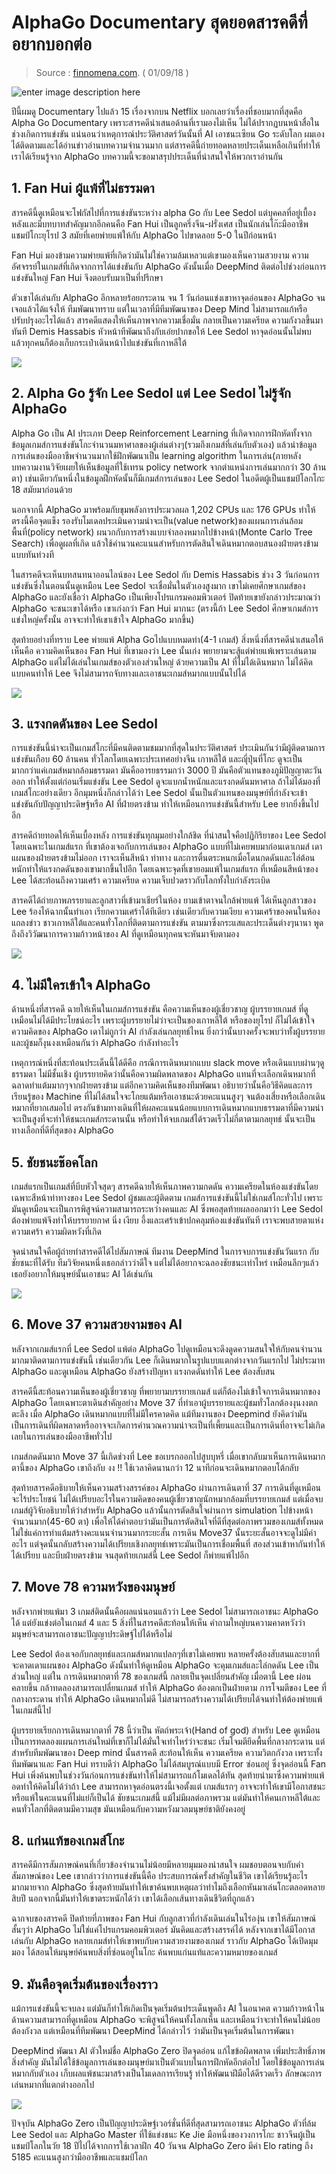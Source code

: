 # AlphaGo Documentary สุดยอดสารคดีที่อยากบอกต่อ

> Source : [finnomena.com](https://www.finnomena.com/mr-chaipat/alphago-documentary/?fbclid=IwAR0noWXJ57-eex2bB7Nco5UwfA1kCzMLmnhdr47Zx7EhzM2cGcrcQzcqaHY). \( 01/09/18 \)

![enter image description here](https://www.finnomena.com/wp-content/uploads/2018/09/goh.jpg)

ปีนี้ผมดู Documentary ไปแล้ว 15 เรื่องจากบน Netflix บอกเลยว่าเรื่องที่ชอบมากที่สุดคือ Alpha Go Documentary เพราะสารคดีนำเสนอด้านที่เรามองไม่เห็น ไม่ได้ปรากฏบนหน้าสื่อในช่วงเกิดการแข่งขัน แน่นอนว่าเหตุการณ์ประวัติศาสตร์วันนั้นที่ AI เอาชนะเซียน Go ระดับโลก ผมเองได้ติดตามและได้อ่านข่าวอ่านบทความจำนวนมาก แต่สารคดีนี้ถ่ายทอดหลายประเด็นเหลือเกินที่ทำให้เราได้เรียนรู้จาก AlphaGo บทความนี้จะขอมาสรุปประเด็นที่น่าสนใจให้พวกเราอ่านกัน

## 1. Fan Hui ผู้แพ้ที่ไม่ธรรมดา

สารคดีนี้ดูเหมือนจะโฟกัสไปที่การแข่งขันระหว่าง alpha Go กับ Lee Sedol แต่บุคคลที่อยู่เบื้องหลังและมีบทบาทสำคัญมากอีกคนคือ Fan Hui เป็นลูกครึ่งจีน-ฝรั่งเศส เป็นนักเล่นโก๊ะมืออาชีพ แชมป์โกะยุโรป 3 สมัยที่เคยพ่ายแพ้ให้กับ AlphaGo ไปขาดลอย 5-0 ในปีก่อนหน้า

Fan Hui มองข้ามความพ่ายแพ้ที่เกิดว่ามันไม่ใช่ความล้มเหลวแต่เขามองเห็นความสวยงาม ความอัศจรรย์ในเกมส์ที่เกิดจากการได้แข่งขันกับ AlphaGo ดังนั้นเมื่อ DeepMind ติดต่อไปช่วงก่อนการแข่งขันใหญ่ Fan Hui จึงตอบรับมาเป็นที่ปรึกษา

ตัวเขาได้เล่นกับ AlphaGo อีกหลายร้อยกระดาน จน 1 วันก่อนแข่งเขาหาจุดอ่อนของ AlphaGo จนเจอแล้วได้แจ้งให้ ทีมพัฒนาทราบ แต่ในเวลาที่มีทีมพัฒนาของ Deep Mind ไม่สามารถแก้หรือปรับปรุงอะไรได้แล้ว สารคดีแสดงให้เห็นภาพจากความเชื่อมั่น กลายเป็นความเครียด ความกังวลขึ้นมาทันที Demis Hassabis หัวหน้าทีพัฒนาถึงกับเอ่ยปากขอให้ Lee Sedol หาจุดอ่อนนั้นไม่พบ แล้วทุกคนก็ต้องเก็บกระเป๋าเดินหน้าไปแข่งขันที่เกาหลีใต้

![](http://www.finnomena.com/wp-content/uploads/2018/09/40239028_2092151144192338_91609483465195520_n-1110x624.jpg)

## 2. Alpha Go รู้จัก Lee Sedol แต่ Lee Sedol ไม่รู้จัก AlphaGo

Alpha Go เป็น AI ประเภท Deep Reinforcement Learning ที่เกิดจากการฝึกหัดทั้งจากข้อมูลเกมส์การแข่งขันโกะจำนวนมหาศาลของผู้เล่นต่างๆ\(รวมถึงเกมส์ที่เล่นกับตัวเอง\) แล้วนำข้อมูลการเล่นของมืออาชีพจำนวนมากใช้ฝึกพัฒนาเป็น learning algorithm ในการเล่น\(ภายหลังบทความงานวิจัยเผยให้เห็นข้อมูลที่ใช้เทรน policy network จากตำแหน่งการเล่นมากกว่า 30 ล้านตา\) เช่นเดียวกันหนึ่งในข้อมูลฝึกหัดนั้นก็มีเกมส์การเล่นของ Lee Sedol ในอดีตผู้เป็นแชมป์โลกโกะ 18 สมัยมาก่อนด้วย

นอกจากนี้ AlphaGo มาพร้อมกับขุมพลังการประมวลผล 1,202 CPUs และ 176 GPUs ทำให้ตรงนี้คือจุดแข็ง รองรับโมเดลประเมินความน่าจะเป็น\(value network\)ของแผนการเล่นล้อมพื้นที่\(policy network\) ผนวกกับการสร้างแบบจำลองหมากไปข้างหน้า\(Monte Carlo Tree Search\) เพื่อดูผลที่เกิด แล้วใช้คำนวนคะแนนสำหรับการตัดสินใจเดินหมากตอบสนองฝ่ายตรงข้ามแบบทันท่วงที

ในสารคดีจะเห็นบทสนทนาออนไลน์ของ Lee Sedol กับ Demis Hassabis ช่วง 3 วันก่อนการแข่งขันซึ่งในตอนนั้นดูเหมือน Lee Sedol จะเชื่อมั่นในตัวเองสูงมาก เขาไม่เคยศึกษาเกมส์ของ AlphaGo และยังเชื่อว่า AlphaGo เป็นเพียงโปรแกรมคอมพิวเตอร์ ปิดท้ายเขายังกล่าวประมาณว่า AlphaGo จะชนะเขาได้หรือ เขาเก่งกว่า Fan Hui มากนะ \(ตรงนี้ถ้า Lee Sedol ศึกษาเกมส์การแข่งใหญ่ครั้งนั้น อาจจะทำให้เขาเข้าใจ AlphaGo มากขึ้น\)

สุดท้ายอย่างที่ทราบ Lee พ่ายแพ้ Alpha Goไปแบบหมดท่า\(4-1 เกมส์\) สิ่งหนึ่งที่สารคดีนำเสนอให้เห็นคือ ความคิดเห็นของ Fan Hui ที่เขามองว่า Lee นั้นเก่ง พยายามจะสู้แต่พ่ายแพ้เพราะเล่นตาม AlphaGo แต่ไม่ได้เล่นในเกมส์ของตัวเองส่วนใหญ่ ด้วยความเป็น AI ที่ไม่ได้เดินหมาก ไม่ได้คิดแบบคนทำให้ Lee จึงไม่สามารถจับทางและเอาชนะเกมส์หมากแบบนั้นไปได้

![](http://www.finnomena.com/wp-content/uploads/2018/09/40239136_1324420937700638_1149106572920619008_n.jpg)

## 3. แรงกดดันของ Lee Sedol

การแข่งขันนี้น่าจะเป็นเกมส์โกะที่มีคนติดตามชมมากที่สุดในประวัติศาสตร์ ประเมินกันว่ามีผู้ติดตามการแข่งขันเกือบ 60 ล้านคน ทั่วโลกโดยเฉพาะประเทศอย่างจีน เกาหลีใต้ และญุี่ปุ่นที่โกะ ดูจะเป็นมากกว่าแค่เกมส์หมากล้อมธรรมดา มันคืออารยธรรมกว่า 3000 ปี มันคือตัวแทนของภูมิปัญญาตะวันออก ทำให้ตั้งแต่ก่อนเริ่มแข่งขัน Lee Sedol ดูจะแบกน้ำหนักและแรงกดดันมหาศาล ถ้าไม่ได้มองที่เกมส์โกะอย่างเดียว อีกมุมหนึ่งก็กล่าวได้ว่า Lee Sedol นั้นเป็นตัวแทนของมนุษย์ที่กำลังจะเข้าแข่งขันกับปัญญาประดิษฐ์หรือ AI ที่ฝ่ายตรงข้าม ทำให้เหมือนการแข่งขันนี้สำหรับ Lee ยากยิ่งขึ้นไปอีก

สารคดีถ่ายทอดให้เห็นเบื้องหลัง การแข่งขันทุกมุมอย่างใกล้ชิด ที่น่าสนใจคือปฏิกิริยาของ Lee Sedol โดยเฉพาะในเกมส์แรก ที่เขาต้องเจอกับการเล่นของ AlphaGo แบบที่ไม่เคยพบมาก่อนเดาเกมส์ เดาแผนของฝ่ายตรงข้ามไม่ออก เราจะเห็นสีหน้า ท่าทาง และการตื่นตระหนกเมื่อโดนกดดันและไล่ต้อนหนักทำให้แรงกดดันของเขามากขึ้นไปอีก โดยเฉพาะจุดที่เขายอมแพ้ในเกมส์แรก ที่เหมือนสีหน้าของ Lee ได้สะท้อนถึงความเศร้า ความเครียด ความเจ็บปวดราวกับโลกทั้งใบกำลังระเบิด

สารคดีได้ถ่ายภาพภรรยาและลูกสาวที่เข้ามาเชียร์ในห้อง ยามเข้าตาจนใกล้พ่ายแพ้ ได้เห็นลูกสาวของ Lee ร้องไห้ฉากนั้นทำเอา เรียกความเศร้าได้ทีเดียว เช่นเดียวกับความเงียบ ความเศร้าของคนในห้องแถลงข่าว ชาวเกาหลีใต้และคนทั่วโลกที่ติดตามการแข่งขัน ตามมาซึ่งกระแสและประเด็นต่างๆนานา พูดถึงถึงวิวัฒนาการความก้าวหน้าของ AI ที่ดูเหมือนทุกคนจะหันมาจับตามอง

![](http://www.finnomena.com/wp-content/uploads/2018/09/40332199_308942632990092_4428222010727858176_n.jpg)

## 4. ไม่มีใครเข้าใจ AlphaGo

ด้านหนึ่งที่สารคดี ฉายให้เห็นในเกมส์การแข่งขัน คือความเห็นของผู้เชี่ยวชาญ ผู้บรรยายเกมส์ ที่ดูเหมือนไม่ได้มีประโยชน์อะไร เพราะผู้บรรยายไม่ว่าจะเป็นของเกาหลีใต้ หรือของยุโรป ก็ไม่ได้เข้าใจความคิดของ AlphaGo เดาไม่ถูกว่า AI กำลังเล่นกลยุทธ์ไหน ยิ่งกว่านั้นบางครั้งจะพบว่าทั้งผู้บรรยายและผู้ชมก็งุนงงเหมือนกันว่า AlphaGo กำลังทำอะไร

เหตุการณ์หนึ่งที่สะท้อนประเด็นนี้ได้ดีคือ กรณีการเดินหมากแบบ slack move หรือเดินแบบผ่านๆดูธรรมดา ไม่มีชั้นเชิง ผู้บรรยายคิดว่านั้นคือความผิดพลาดของ AlphaGo แทนที่จะเลือกเดินหมากที่ฉลาดทำแต้มมากๆจากฝ่ายตรงข้าม แต่อีกความคิดเห็นของทีมพัฒนา อธิบายว่านั้นคือวิธีคิดและการเรียนรู้ของ Machine ที่ไม่ได้สนใจจะโกยแต้มหรือเอาชนะด้วยคะแนนสูงๆ จนต้องเสี่ยงหรือเลือกเดินหมากที่ยากเสมอไป ตรงกันข้ามทางเดินที่ให้ผลคะแนนน้อยแบบการเดินหมากแบบธรรมดาที่มีความน่าจะเป็นสูงที่จะทำให้ชนะเกมส์กระดานนั้น หรือทำให้จบเกมส์ได้รวดเร็วไม่กี่ตาตามกลยุทธ์ นั้นจะเป็นทางเลือกที่ดีที่สุดของ AlphaGo

## 5. ชัยชนะช๊อคโลก

เกมส์แรกเป็นเกมส์ที่บีบหัวใจสุดๆ สารคดีฉายให้เห็นภาพความกดดัน ความเครียดในห้องแข่งขันโดยเฉพาะสีหน้าท่าทางของ Lee Sedol ผู้ชมและผู้ติดตาม เกมส์การแข่งขันนี้ไม่ใช่เกมส์โกะทั่วไป เพราะมันดูเหมือนจะเป็นการพิสูจน์ความสามารถระหว่างคนและ AI ซึ่งพอสุดท้ายผลออกมาว่า Lee Sedol ต้องพ่ายแพ้จึงทำให้บรรยายกาศ นิ่ง เงียบ อึ้งและเศร้าเข้าปกคลุมห้องแข่งขันทันที เราจะพบสายตาแห่งความเศร้า ความผิดหวังที่เกิด

จุดน่าสนใจคือผู้ถ่ายทำสารคดีได้ไปสัมภาษณ์ ทีมงาน DeepMind ในการจบการแข่งขันวันแรก กับชัยชนะที่ได้รับ ทีมวิจัยคนหนึ่งเธอกล่าวว่าดีใจ แต่ไม่ได้อยากจะฉลองชัยชนะเท่าไหร่ เหมือนลึกๆแล้วเธอยังอยากให้มนุษย์นั้นเอาชนะ AI ได้เช่นกัน

![](http://www.finnomena.com/wp-content/uploads/2018/09/40229442_2204858973081540_2379106015888015360_n-1110x833.jpg)

## 6. Move 37 ความสวยงามของ AI

หลังจากเกมส์แรกที่ Lee Sedol แพ้ต่อ AlphaGo ไปดูเหมือนจะดึงดูดความสนใจให้กับคนจำนวนมากมาติดตามการแข่งขันนี้ เช่นเดียวกัน Lee ก็เดินหมากในรูปแบบแตกต่างจากวันแรกไป ไม่ประมาท AlphaGo และดูเหมือน AlphaGo ยังสร้างปัญหา แรงกดดันทำให้ Lee ต้องสับสน

สารคดีนี้สะท้อนความเห็นของผู้เชี่ยวชาญ ที่พยายามบรรยายเกมส์ แต่ก็ต้องไม่เข้าใจการเดินหมากของ AlphaGo โดยเฉพาะตาเดินสำคัญอย่าง Move 37 ที่ทำเอาผู้บรรยายและผู้ชมทั่วโลกต้องงุนงงตกตะลึง เมื่อ AlphaGo เดินหมากแบบที่ไม่มีใครคาดคิด แม้ทีมงานของ Deepmind ยังคิดว่ามันเป็นการเดินที่ผิดพลาดหรืออาจจะเกิดการคำนวณความน่าจะเป็นที่เพี้ยนและเป็นการเดินที่อาจจะไม่เกิดเลยในการเล่นของมืออาชีพทั่วไป

เกมส์กดดันมาก Move 37 นี้เกิดช่วงที่ Lee ขอเบรกออกไปสูบบุหรี่ เมื่อเขากลับมาเห็นการเดินหมากตานี้ของ AlphaGo เขาถึงกับ งง !! ใช้เวลาคิดนานกว่า 12 นาทีก่อนจะเดินหมากตอบโต้กลับ

สุดท้ายสารคดีอธิบายให้เห็นความสร้างสรรค์ของ AlphaGo ผ่านการเดินตาที่ 37 การเดินที่ดูเหมือนจะไร้ประโยชน์ ไม่ได้เปรียบอะไรในความคิดของคนผู้เชี่ยวชาญนักหมากล้อมที่บรรยายเกมส์ แต่เมื่อจบเกมส์ผู้วิจัยอธิบายให้ว่าสำหรับ AlphaGo แล้วนั้นการตัดสินใจผ่านการ simulation ไปข้างหน้าจำนวนมาก\(45-60 ตา\) เพื่อให้ได้คำตอบว่ามันเป็นการตัดสินใจที่ดีที่สุดต่อภาพรวมของเกมส์ทั้งหมด ไม่ใช่แค่การทำแต้มสร้างคะแนนจำนวนมากระยะสั้น การเดิน Move37 นั้นระยะสั้นอาจจะดูไม่มีค่าอะไร แต่จุดนั้นกลับสร้างความได้เปรียบเชิงกลยุทธ์เพราะมันเป็นการเชื่อมพื้นที่ สองส่วนเข้าหากันทำให้ได้เปรียบ และบีบฝ่ายตรงข้าม จนสุดท้ายเกมส์นี้ Lee Sedol ก็พ่ายแพ้ไปอีก

## 7. Move 78 ความหวังของมนุษย์

หลังจากพ่ายแพ้มา 3 เกมส์ติดนั้นคือผลแน่นอนแล้วว่า Lee Sedol ไม่สามารถเอาชนะ AlphaGo ได้ แต่ยังแข่งต่อในเกมส์ 4 และ 5 สิ่งที่ในสารคดีสะท้อนให้เห็น คำถามใหญ่บนความคาดหวังว่า มนุษย์จะสามารถเอาชนะปัญญาประดิษฐ์ไปได้หรือไม่

Lee Sedol ต้องเจอกับกลยุทธ์และเกมส์หมากแปลกๆที่เขาไม่เคยพบ หลายครั้งต้องสับสนและยากที่จะคาดเดาแผนของ AlphaGo ดังนั้นทำให้ดูเหมือน AlphaGo จะคุมเกมส์และไล่กดดัน Lee เป็นส่วนใหญ่ แต่ใน การเดินหมากตาที่ 78 ของเกมส์นี้ กลายเป็นจุดเปลี่ยนสำคัญ เมื่อตานี้ Lee ผ่อนคลายขึ้น กล้าทดลองสามารถเปลี่ยนเกมส์ ทำให้ AlphaGo ต้องตกเป็นฝ่ายตาม การโจมตีของ Lee ที่กลางกระดาน ทำให้ AlphaGo เดินหมากไม่ดี ไม่สามารถสร้างความได้เปรียบได้จนทำให้ต้องพ่ายแพ้ในเกมส์นี้ไป

ผู้บรรยายเรียกการเดินหมากตาที่ 78 นี้ว่าเป็น หัตถ์พระเจ้า\(Hand of god\) สำหรับ Lee ดูเหมือนเป็นการทดลองแผนการเล่นใหม่ที่เขาก็ไม่ได้มั่นใจเท่าไหร่ว่าจะชนะ เริ่มโจมตียึดพื้นที่กลางกระดาน แต่สำหรับทีมพัฒนาของ Deep mind นั้นสารคดี สะท้อนให้เห็น ความเครียด ความวิตกกังวล เพราะทั้งทีมพัฒนาและ Fan Hui ทราบดีว่า AlphaGo ไม่ได้สมบูรณ์แบบมี Error ซ่อนอยู่ ซึ่งจุดอ่อนนี้ Fan Hui เพิ่งค้นพบในช่วงวันก่อนการแข่งขันทำให้ไม่สามารถแก้โมเดลได้ทัน สุดท้ายนำมาซึ่งความพ่ายแพ้ อดทำให้คิดไม่ได้ว่าถ้า Lee สามารถหาจุดอ่อนตรงนี้เจอตั้งแต่ เกมส์แรกๆ อาจจะทำให้เขามีโอกาสชนะ หรือแพ้ในคะแนนที่ไม่แย่ก็เป็นได้ ชัยชนะเกมส์นี้ แม้ไม่มีผลต่อภาพรวม แต่มันทำให้คนเกาหลีใต้และคนทั่วโลกที่ติดตามมีความสุข มันเหมือนกับความหวังมวลมนุษย์ชาติยังคงอยู่

## 8. แก่นแท้ของเกมส์โกะ

สารคดีมีการสัมภาษณ์คนที่เกี่ยวข้องจำนวนไม่น้อยมีหลายมุมมองน่าสนใจ ผมชอบตอนจบกับคำสัมภาษณ์ของ Lee เขากล่าวว่าการแข่งขันนี้คือ ประสบการณ์ครั้งสำคัญในชีวิต เขาได้เรียนรู้อะไรมากมายจาก AlphaGo ซึ่งสุดท้ายมันทำให้เขาค้นพบเหตุผลว่าทำไมถึงเลือกหันมาเล่นโกะตลอดหลายสิบปี นอกจากนี้มันทำให้เขาตระหนักได้ว่า เขาได้เลือกเส้นทางเดินชีวิตที่ถูกแล้ว

ฉากจบของสารคดี ปิดท้ายที่ภาพของ Fan Hui กับลูกสาวที่กำลังเดินเล่นในไร่องุ่น เขาให้สัมภาษณ์สั้นๆว่า AlphaGo ไม่ใช่แค่โปรแกรมคอมพิวเตอร์ มันคิดและสร้างสรรค์ได้ หลังจากเขาได้มีโอกาสเล่นกับ AlphaGo หลายเกมส์ทำให้เขาพบกับความสวยงามของเกมส์ ราวกับ AlphaGo ได้เปิดมุมมอง ได้สอนให้มนุษย์ค้นพบสิ่งที่ซ่อนอยู่ในโกะ ค้นพบแก่นแท้และความหมายของเกมส์

## 9. มันคือจุดเริ่มต้นของเรื่องราว

แม้การแข่งขันนี้จะจบลง แต่มันก็ทำให้เกิดเป็นจุดเริ่มต้นประเด็นพูดถึง AI ในอนาคต ความก้าวหน้าในด้านความสามารถที่ดูเหมือน AlphaGo จะพิสูจน์ให้คนทั้งโลกเห็น และเหมือนว่าจะทำให้คนไม่น้อยต้องกังวล แต่เหมือนที่ทีมพัฒนา DeepMind ได้กล่าวไว้ ว่ามันเป็นจุดเริ่มต้นในการพัฒนา

DeepMind พัฒนา AI ตัวใหม่ชื่อ AlphaGo Zero ปิดจุดอ่อน แก้ไขข้อผิดพลาด เพิ่มประสิทธิ์ภาพสิ่งสำคัญ มันไม่ได้ใช้ข้อมูลการเล่นของมนุษย์มาเป็นตัวแบบในการฝึกหัดอีกต่อไป โดยใช้ข้อมูลการเล่นหมากกับตัวเอง เก็บผลแพ้ชนะมาสร้างเป็นโมเดลการเรียนรู้ ทำให้พัฒนาฝีมือได้ดีรวดเร็ว ลักษณะการเล่นหมากที่แตกต่างออกไป

![](http://www.finnomena.com/wp-content/uploads/2018/09/40208736_2157730681182060_7975641959572176896_n-1110x624.jpg)

ปัจจุบัน AlphaGo Zero เป็นปัญญาประดิษฐ์เวอร์ชั่นที่ดีที่สุดสามารถเอาชนะ AlphaGo ตัวที่ล้ม Lee Sedol และ AlphaGo Master ที่ใช้แข่งชนะ Ke Jie มือหนึ่งของวงการโกะ ชาวจีนผู้เป็นแชมป์โลกในวัย 18 ปีไปได้จากการใช้เวลาฝึก 40 วันจน AlphaGo Zero มีค่า Elo rating ถึง 5185 คะแนนสูงกว่ามืออาชีพและแชมป์โลก 


